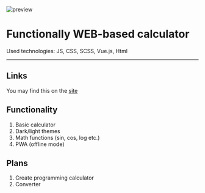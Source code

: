 ![preview](https://calc.ivanvit.ru/img/preview.png)
# Functionally WEB-based calculator
Used technologies: JS, CSS, SCSS, Vue.js, Html

---

## Links
You may find this on the [site](https://calc.ivanvit.ru)

## Functionality
1. Basic calculator
2. Dark/light themes
3. Math functions (sin, cos, log etc.)
4. PWA (offline mode)

## Plans
1. Create programming calculator
2. Converter
